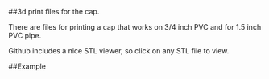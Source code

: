 ##3d print files for the cap.

There are files for printing a cap that works on 3/4 inch PVC and for 1.5 inch PVC pipe.

Github includes a nice STL viewer, so click on any STL file to view.

##Example

<script src="https://embed.github.com/view/3d/jwlauer/CTD/tree/master/hardware/3d_print/CDT_Cap_1.5_inch_pipe.stl"></script>

